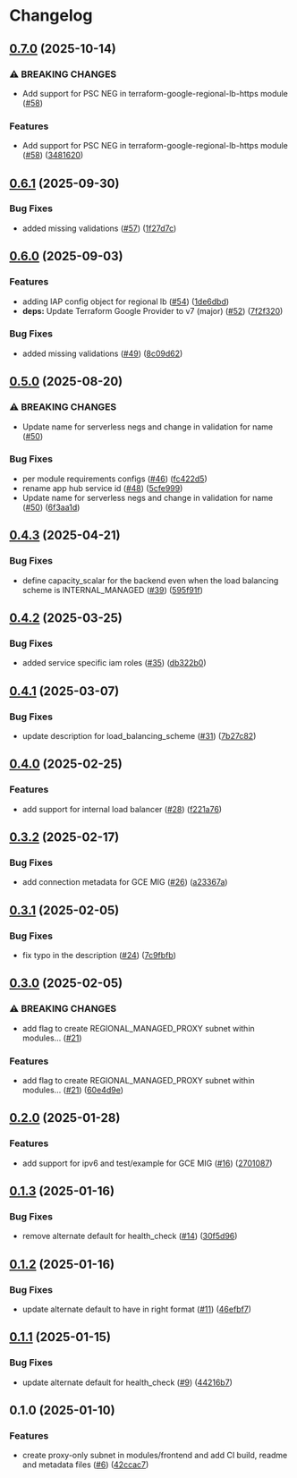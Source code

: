 # Changelog

## [0.7.0](https://github.com/GoogleCloudPlatform/terraform-google-regional-lb-http/compare/v0.6.1...v0.7.0) (2025-10-14)


### ⚠ BREAKING CHANGES

* Add support for PSC NEG in terraform-google-regional-lb-https module ([#58](https://github.com/GoogleCloudPlatform/terraform-google-regional-lb-http/issues/58))

### Features

* Add support for PSC NEG in terraform-google-regional-lb-https module ([#58](https://github.com/GoogleCloudPlatform/terraform-google-regional-lb-http/issues/58)) ([3481620](https://github.com/GoogleCloudPlatform/terraform-google-regional-lb-http/commit/3481620a8fbc728e7873ea169ab67634203ed04f))

## [0.6.1](https://github.com/GoogleCloudPlatform/terraform-google-regional-lb-http/compare/v0.6.0...v0.6.1) (2025-09-30)


### Bug Fixes

* added missing validations ([#57](https://github.com/GoogleCloudPlatform/terraform-google-regional-lb-http/issues/57)) ([1f27d7c](https://github.com/GoogleCloudPlatform/terraform-google-regional-lb-http/commit/1f27d7c1a6226ff658fd82e174fc04dc512d74d4))

## [0.6.0](https://github.com/GoogleCloudPlatform/terraform-google-regional-lb-http/compare/v0.5.0...v0.6.0) (2025-09-03)


### Features

* adding IAP config object for regional lb ([#54](https://github.com/GoogleCloudPlatform/terraform-google-regional-lb-http/issues/54)) ([1de6dbd](https://github.com/GoogleCloudPlatform/terraform-google-regional-lb-http/commit/1de6dbdf04790f6f791d4039651efbf0f9c5d74d))
* **deps:** Update Terraform Google Provider to v7 (major) ([#52](https://github.com/GoogleCloudPlatform/terraform-google-regional-lb-http/issues/52)) ([7f2f320](https://github.com/GoogleCloudPlatform/terraform-google-regional-lb-http/commit/7f2f32080f32f1760b85b6733df4cea562f75ed8))


### Bug Fixes

* added missing validations ([#49](https://github.com/GoogleCloudPlatform/terraform-google-regional-lb-http/issues/49)) ([8c09d62](https://github.com/GoogleCloudPlatform/terraform-google-regional-lb-http/commit/8c09d6275a5f147197691810c9425905cd0d728d))

## [0.5.0](https://github.com/GoogleCloudPlatform/terraform-google-regional-lb-http/compare/v0.4.3...v0.5.0) (2025-08-20)


### ⚠ BREAKING CHANGES

* Update name for serverless negs and change in validation for name ([#50](https://github.com/GoogleCloudPlatform/terraform-google-regional-lb-http/issues/50))

### Bug Fixes

* per module requirements configs ([#46](https://github.com/GoogleCloudPlatform/terraform-google-regional-lb-http/issues/46)) ([fc422d5](https://github.com/GoogleCloudPlatform/terraform-google-regional-lb-http/commit/fc422d5ad2ccf28c886508afbf6af49369199d62))
* rename app hub service id ([#48](https://github.com/GoogleCloudPlatform/terraform-google-regional-lb-http/issues/48)) ([5cfe999](https://github.com/GoogleCloudPlatform/terraform-google-regional-lb-http/commit/5cfe999196c3fd9129c8722ae0dfae88b16502fc))
* Update name for serverless negs and change in validation for name ([#50](https://github.com/GoogleCloudPlatform/terraform-google-regional-lb-http/issues/50)) ([6f3aa1d](https://github.com/GoogleCloudPlatform/terraform-google-regional-lb-http/commit/6f3aa1d5687d8ffe36486c8ab104a475b644b264))

## [0.4.3](https://github.com/GoogleCloudPlatform/terraform-google-regional-lb-http/compare/v0.4.2...v0.4.3) (2025-04-21)


### Bug Fixes

* define capacity_scalar for the backend even when the load balancing scheme is INTERNAL_MANAGED ([#39](https://github.com/GoogleCloudPlatform/terraform-google-regional-lb-http/issues/39)) ([595f91f](https://github.com/GoogleCloudPlatform/terraform-google-regional-lb-http/commit/595f91fa5a98224f98bd97bbfc102ece7294871e))

## [0.4.2](https://github.com/GoogleCloudPlatform/terraform-google-regional-lb-http/compare/v0.4.1...v0.4.2) (2025-03-25)


### Bug Fixes

* added service specific iam roles ([#35](https://github.com/GoogleCloudPlatform/terraform-google-regional-lb-http/issues/35)) ([db322b0](https://github.com/GoogleCloudPlatform/terraform-google-regional-lb-http/commit/db322b0c10173aee6f01e3d185118848fe90e692))

## [0.4.1](https://github.com/GoogleCloudPlatform/terraform-google-regional-lb-http/compare/v0.4.0...v0.4.1) (2025-03-07)


### Bug Fixes

* update description for load_balancing_scheme ([#31](https://github.com/GoogleCloudPlatform/terraform-google-regional-lb-http/issues/31)) ([7b27c82](https://github.com/GoogleCloudPlatform/terraform-google-regional-lb-http/commit/7b27c824beb1cd15f6de5f50c5daab46825f02f7))

## [0.4.0](https://github.com/GoogleCloudPlatform/terraform-google-regional-lb-http/compare/v0.3.2...v0.4.0) (2025-02-25)


### Features

* add support for internal load balancer ([#28](https://github.com/GoogleCloudPlatform/terraform-google-regional-lb-http/issues/28)) ([f221a76](https://github.com/GoogleCloudPlatform/terraform-google-regional-lb-http/commit/f221a76b267928da2e5e3bb945817c6d0d41f3a5))

## [0.3.2](https://github.com/GoogleCloudPlatform/terraform-google-regional-lb-http/compare/v0.3.1...v0.3.2) (2025-02-17)


### Bug Fixes

* add connection metadata for GCE MIG ([#26](https://github.com/GoogleCloudPlatform/terraform-google-regional-lb-http/issues/26)) ([a23367a](https://github.com/GoogleCloudPlatform/terraform-google-regional-lb-http/commit/a23367a21190a22e51ae6bbec7a0f1de74aaa30e))

## [0.3.1](https://github.com/GoogleCloudPlatform/terraform-google-regional-lb-http/compare/v0.3.0...v0.3.1) (2025-02-05)


### Bug Fixes

* fix typo in the description ([#24](https://github.com/GoogleCloudPlatform/terraform-google-regional-lb-http/issues/24)) ([7c9fbfb](https://github.com/GoogleCloudPlatform/terraform-google-regional-lb-http/commit/7c9fbfb1b818ef08c46cf75f6334a9a4328f7dda))

## [0.3.0](https://github.com/GoogleCloudPlatform/terraform-google-regional-lb-http/compare/v0.2.0...v0.3.0) (2025-02-05)


### ⚠ BREAKING CHANGES

* add flag to create REGIONAL_MANAGED_PROXY subnet within modules… ([#21](https://github.com/GoogleCloudPlatform/terraform-google-regional-lb-http/issues/21))

### Features

* add flag to create REGIONAL_MANAGED_PROXY subnet within modules… ([#21](https://github.com/GoogleCloudPlatform/terraform-google-regional-lb-http/issues/21)) ([60e4d9e](https://github.com/GoogleCloudPlatform/terraform-google-regional-lb-http/commit/60e4d9edc357a8b55894b0fdb194dc04b74df45a))

## [0.2.0](https://github.com/GoogleCloudPlatform/terraform-google-regional-lb-http/compare/v0.1.3...v0.2.0) (2025-01-28)


### Features

* add support for ipv6 and test/example for GCE MIG ([#16](https://github.com/GoogleCloudPlatform/terraform-google-regional-lb-http/issues/16)) ([2701087](https://github.com/GoogleCloudPlatform/terraform-google-regional-lb-http/commit/270108739656033430032fc032b153eeeb3fbcba))

## [0.1.3](https://github.com/GoogleCloudPlatform/terraform-google-regional-lb-http/compare/v0.1.2...v0.1.3) (2025-01-16)


### Bug Fixes

* remove alternate default for health_check ([#14](https://github.com/GoogleCloudPlatform/terraform-google-regional-lb-http/issues/14)) ([30f5d96](https://github.com/GoogleCloudPlatform/terraform-google-regional-lb-http/commit/30f5d9690b2ca5472058546eea5799437d5f6b2a))

## [0.1.2](https://github.com/GoogleCloudPlatform/terraform-google-regional-lb-http/compare/v0.1.1...v0.1.2) (2025-01-16)


### Bug Fixes

* update alternate default to have in right format ([#11](https://github.com/GoogleCloudPlatform/terraform-google-regional-lb-http/issues/11)) ([46efbf7](https://github.com/GoogleCloudPlatform/terraform-google-regional-lb-http/commit/46efbf70a8c3ce6d11988a563b460f170f719711))

## [0.1.1](https://github.com/GoogleCloudPlatform/terraform-google-regional-lb-http/compare/v0.1.0...v0.1.1) (2025-01-15)


### Bug Fixes

* update alternate default for health_check ([#9](https://github.com/GoogleCloudPlatform/terraform-google-regional-lb-http/issues/9)) ([44216b7](https://github.com/GoogleCloudPlatform/terraform-google-regional-lb-http/commit/44216b76021ab8e2129e40c5e06ae10e8182a334))

## 0.1.0 (2025-01-10)


### Features

* create proxy-only subnet in modules/frontend and add CI build,  readme and metadata files ([#6](https://github.com/GoogleCloudPlatform/terraform-google-regional-lb-http/issues/6)) ([42ccac7](https://github.com/GoogleCloudPlatform/terraform-google-regional-lb-http/commit/42ccac7cfecfe192696e7149d43e93151818daac))
